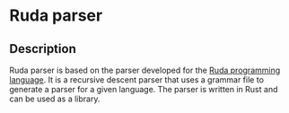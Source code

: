 # Ruda parser

## Description

Ruda parser is based on the parser developed for the [Ruda programming language](https://github.com/it-2001/Ruda/tree/main). It is a recursive descent parser that uses a grammar file to generate a parser for a given language. The parser is written in Rust and can be used as a library.
